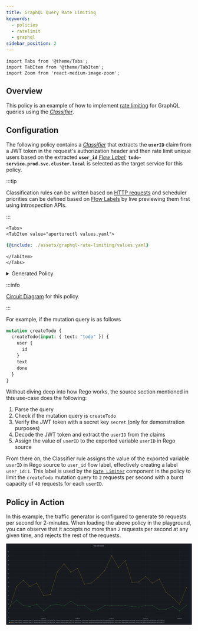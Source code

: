 ```yaml
---
title: GraphQL Query Rate Limiting
keywords:
  - policies
  - ratelimit
  - graphql
sidebar_position: 2
---
```


```mdx-code-block
import Tabs from '@theme/Tabs';
import TabItem from '@theme/TabItem';
import Zoom from 'react-medium-image-zoom';
```

## Overview

This policy is an example of how to implement
[rate limiting](/reference/blueprints/rate-limiting/base.md) for GraphQL queries
using the [_Classifier_][rego-rules].

## Configuration

The following policy contains a [_Classifier_][classifier] that extracts the
**`userID`** claim from a JWT token in the request's authorization header and
then rate limit unique users based on the extracted **`user_id`** [_Flow
Label_][flow-label]; **`todo-service.prod.svc.cluster.local`** is selected as
the target service for this policy.

:::tip

Classification rules can be written based on
[HTTP requests](/concepts/classifier.md#live-previewing-requests) and scheduler
priorities can be defined based on
[Flow Labels](/concepts/flow-label.md#live-previewing-flow-labels) by live
previewing them first using introspection APIs.

:::

```mdx-code-block
<Tabs>
<TabItem value="aperturectl values.yaml">
```

```yaml
{@include: ./assets/graphql-rate-limiting/values.yaml}
```

```mdx-code-block
</TabItem>
</Tabs>
```

<details><summary>Generated Policy</summary>
<p>

```yaml
{@include: ./assets/graphql-rate-limiting/policy.yaml}
```

</p>
</details>

:::info

[Circuit Diagram](./assets/graphql-rate-limiting/graph.mmd.svg) for this policy.

:::

For example, if the mutation query is as follows

```graphql
mutation createTodo {
  createTodo(input: { text: "todo" }) {
    user {
      id
    }
    text
    done
  }
}
```

Without diving deep into how Rego works, the source section mentioned in this
use-case does the following:

1. Parse the query
2. Check if the mutation query is `createTodo`
3. Verify the JWT token with a secret key `secret` (only for demonstration
   purposes)
4. Decode the JWT token and extract the `userID` from the claims
5. Assign the value of `userID` to the exported variable `userID` in Rego source

From there on, the Classifier rule assigns the value of the exported variable
`userID` in Rego source to `user_id` flow label, effectively creating a label
`user_id:1`. This label is used by the
[`Rate Limiter`](/concepts/rate-limiter.md) component in the policy to limit the
`createTodo` mutation query to `2` requests per second with a burst capacity of
`40` requests for each `userID`.

## Policy in Action

In this example, the traffic generator is configured to generate `50` requests
per second for 2-minutes. When loading the above policy in the playground, you
can observe that it accepts no more than `2` requests per second at any given
time, and rejects the rest of the requests.

<Zoom>

![GraphQL Status Rate Limiting](./assets/graphql-rate-limiting/dashboard.png)

</Zoom>

[rego-rules]: /concepts/classifier.md#rego
[flow-label]: /concepts/flow-label.md
[classifier]: /concepts/classifier.md
